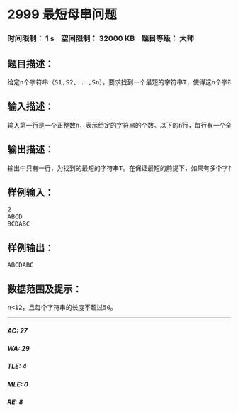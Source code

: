 # 2999 最短母串问题   
### 时间限制： 1 s&nbsp;&nbsp;&nbsp;&nbsp;空间限制： 32000 KB&nbsp;&nbsp;&nbsp;&nbsp;题目等级： 大师  
## 题目描述：  

<pre>
给定n个字符串（S1,S2,...,Sn），要求找到一个最短的字符串T，使得这n个字符串（S1,S2,...,Sn）都是T的子串。
</pre>
  
  
## 输入描述：  

<pre>
输入第一行是一个正整数n，表示给定的字符串的个数。以下的n行，每行有一个全由大写字母组成的字符串。
</pre>
  
  
## 输出描述：  

<pre>
输出中只有一行，为找到的最短的字符串T。在保证最短的前提下，如果有多个字符串都满足要求，那么必须输出按字典序排列的第一个。
</pre>
  
  
## 样例输入：  

<pre>
2   
ABCD  
BCDABC
</pre>
  
  
## 样例输出：  

<pre>
ABCDABC
</pre>
  
  
## 数据范围及提示：  

<pre>
n<12，且每个字符串的长度不超过50。
</pre>
  
  
***  

##### AC: 27  
##### WA: 29  
##### TLE: 4  
##### MLE: 0  
##### RE: 8  
